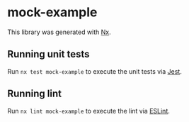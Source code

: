 # mock-example

This library was generated with [Nx](https://nx.dev).

## Running unit tests

Run `nx test mock-example` to execute the unit tests via [Jest](https://jestjs.io).

## Running lint

Run `nx lint mock-example` to execute the lint via [ESLint](https://eslint.org/).
